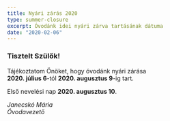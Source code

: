 ```yaml
---
title: Nyári zárás 2020
type: summer-closure
excerpt: Óvodánk idei nyári zárva tartásának dátuma
date: "2020-02-06"
---
```


### Tisztelt Szülők!

Tájékoztatom Önöket, hogy óvodánk nyári zárása 
<br>
**2020. július 6**-tól **2020. augusztus 9**-ig tart.

Első nevelési nap **2020. augusztus 10**.

*Janecskó Mária*<br>
*Óvodavezető*